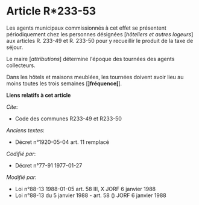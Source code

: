 # Article R*233-53

Les agents municipaux commissionnés à cet effet se présentent périodiquement chez les personnes désignées [*hôteliers et
autres logeurs*] aux articles R. 233-49 et R. 233-50 pour y recueillir le produit de la taxe de séjour.

Le maire [*attributions*] détermine l'époque des tournées des agents collecteurs.

Dans les hôtels et maisons meublées, les tournées doivent avoir lieu au moins toutes les trois semaines [**]fréquence[**].

**Liens relatifs à cet article**

_Cite_:

  - Code des communes R233-49 et R233-50

_Anciens textes_:

  - Décret n°1920-05-04 art. 11 remplacé

_Codifié par_:

  - Décret n°77-91 1977-01-27

_Modifié par_:

  - Loi n°88-13 1988-01-05 art. 58 III, X JORF 6 janvier 1988
  - Loi n°88-13 du 5 janvier 1988 - art. 58 () JORF 6 janvier 1988
